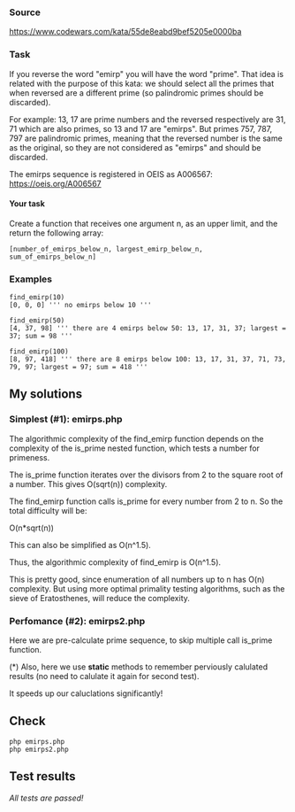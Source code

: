 ### Source
https://www.codewars.com/kata/55de8eabd9bef5205e0000ba

### Task
If you reverse the word "emirp" you will have the word "prime". 
That idea is related with the purpose of this kata: we should select 
all the primes that when reversed are a different prime (so palindromic 
primes should be discarded).

For example: 13, 17 are prime numbers and the reversed respectively are 31, 71 
which are also primes, so 13 and 17 are "emirps". But primes 757, 787, 797 
are palindromic primes, meaning that the reversed number is the same as the original,
so they are not considered as "emirps" and should be discarded.

The emirps sequence is registered in OEIS as A006567: https://oeis.org/A006567

#### Your task
Create a function that receives one argument n, as an upper limit, 
and the return the following array:

```
[number_of_emirps_below_n, largest_emirp_below_n, sum_of_emirps_below_n]
```

### Examples
```
find_emirp(10)
[0, 0, 0] ''' no emirps below 10 '''

find_emirp(50)
[4, 37, 98] ''' there are 4 emirps below 50: 13, 17, 31, 37; largest = 37; sum = 98 '''

find_emirp(100)
[8, 97, 418] ''' there are 8 emirps below 100: 13, 17, 31, 37, 71, 73, 79, 97; largest = 97; sum = 418 '''
```

## My solutions

### Simplest (#1): emirps.php

The algorithmic complexity of the find_emirp function depends on the complexity of the is_prime nested function, which tests a number for primeness.

The is_prime function iterates over the divisors from 2 to the square root of a number. This gives O(sqrt(n)) complexity.

The find_emirp function calls is_prime for every number from 2 to n. So the total difficulty will be:

O(n*sqrt(n))

This can also be simplified as O(n^1.5).

Thus, the algorithmic complexity of find_emirp is O(n^1.5).

This is pretty good, since enumeration of all numbers up to n has O(n) complexity. But using more optimal primality testing algorithms, such as the sieve of Eratosthenes, will reduce the complexity.

### Perfomance (#2): emirps2.php

Here we are pre-calculate prime sequence,
to skip multiple call is_prime function.

(*) Also, here we use **static** methods to
remember perviously calulated results 
(no need to calulate it again for second test).

It speeds up our caluclations significantly!

## Check
```
php emirps.php
php emirps2.php
```

## Test results

*All tests are passed!*

